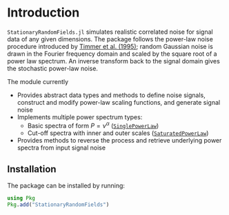 # Introduction

`StationaryRandomFields.jl` simulates realistic correlated noise for signal data of any given dimensions. 
The package follows the power-law noise procedure introduced by [Timmer et al. (1995)](https://ui.adsabs.harvard.edu/abs/1995A%26A...300..707T/abstract); random Gaussian noise is drawn in the Fourier frequency domain and scaled by the square root of a power law spectrum. 
An inverse transform back to the signal domain gives the stochastic power-law noise. 

The module currently
- Provides abstract data types and methods to define noise signals, construct and modify power-law scaling functions, and generate signal noise
- Implements multiple power spectrum types:
    - Basic spectra of form $P = \nu^{\alpha}$ ([`SinglePowerLaw`](@ref))
    - Cut-off spectra with inner and outer scales ([`SaturatedPowerLaw`](@ref))
- Provides methods to reverse the process and retrieve underlying power spectra from input signal noise

## Installation
The package can be installed by running:
```julia
using Pkg
Pkg.add("StationaryRandomFields")
```

